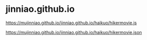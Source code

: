 # jinniao.github.io
https://mujinniao.github.io/jinniao.github.io/haikuo/hikermovie.js

https://mujinniao.github.io/jinniao.github.io/haikuo/hikermovie.json
